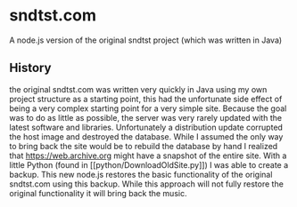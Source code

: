 # sndtst.com
A node.js version of the original sndtst project (which was written in Java)

## History
the original sndtst.com was written very quickly in Java using my own project structure as a starting point, this had the unfortunate side effect of being a very complex starting point for a very simple site.  Because the goal was to do as little as possible, the server was very rarely updated with the latest software and libraries.  Unfortunately a distribution update corrupted the host image and destroyed the database.  While I assumed the only way to bring back the site would be to rebuild the database by hand I realized that https://web.archive.org might have a snapshot of the entire site.  With a little Python (found in [[python/DownloadOldSite.py]]) I was able to create a backup.  This new node.js restores the basic functionality of the original sndtst.com using this backup.  While this approach will not fully restore the original functionality it will bring back the music.
